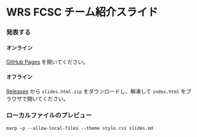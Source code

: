 # WRS FCSC チーム紹介スライド

### 発表する

#### オンライン
[GitHub Pages](https://trcp.github.io/fcsc-team-intro/) を開いてください。

#### オフライン
[Releases](https://github.com/trcp/fcsc-team-intro/releases) から `slides.html.zip` をダウンロードし、解凍して `index.html` をブラウザで開いてください。

### ローカルファイルのプレビュー

```
marp -p --allow-local-files --theme style.css slides.md
```